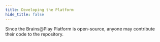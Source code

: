 ```yaml
---
title: Developing the Platform
hide_title: false
---
```


<!-- ## Overview
--- -->
Since the Brains@Play Platform is open-source, anyone may contribute their code to the repository.